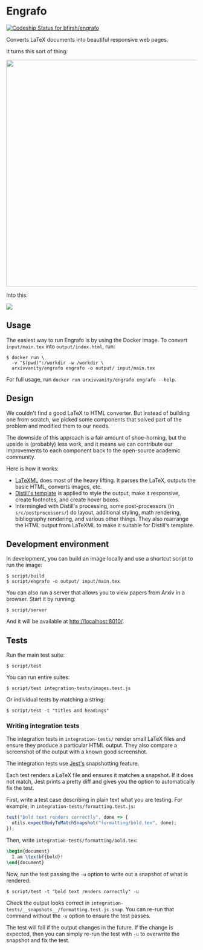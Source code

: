 # Engrafo

[ ![Codeship Status for bfirsh/engrafo](https://app.codeship.com/projects/df36a360-5b2c-0135-2a70-66335668a83b/status?branch=master)](https://app.codeship.com/projects/237445)

Converts LaTeX documents into beautiful responsive web pages.

It turns this sort of thing:

<img src="docs/screenshot-pdf.png" width="600">

Into this:

<img src="docs/screenshot-screens.png">

## Usage

The easiest way to run Engrafo is by using the Docker image. To convert `input/main.tex` into `output/index.html`, run:

    $ docker run \
      -v "$(pwd)":/workdir -w /workdir \
      arxivvanity/engrafo engrafo -o output/ input/main.tex

For full usage, run `docker run arxivvanity/engrafo engrafo --help`.

## Design

We couldn't find a good LaTeX to HTML converter. But instead of building one from scratch, we picked some components that solved part of the problem and modified them to our needs.

The downside of this approach is a fair amount of shoe-horning, but the upside is (probably) less work, and it means we can contribute our improvements to each component back to the open-source academic community.

Here is how it works:

* [LaTeXML](http://dlmf.nist.gov/LaTeXML/) does most of the heavy lifting. It parses the LaTeX, outputs the basic HTML, converts images, etc.
* [Distill's template](https://github.com/distillpub/template) is applied to style the output, make it responsive, create footnotes, and create hover boxes.
* Intermingled with Distill's processing, some post-processors (in `src/postprocessors/`) do layout, additional styling, math rendering, bibliography rendering, and various other things. They also rearrange the HTML output from LaTeXML to make it suitable for Distill's template.

## Development environment

In development, you can build an image locally and use a shortcut script to run the image:

    $ script/build
    $ script/engrafo -o output/ input/main.tex

You can also run a server that allows you to view papers from Arxiv in a browser. Start it by running:

    $ script/server

And it will be available at [http://localhost:8010/](http://localhost:8010/).

## Tests

Run the main test suite:

    $ script/test

You can run entire suites:

    $ script/test integration-tests/images.test.js

Or individual tests by matching a string:

    $ script/test -t "titles and headings"

### Writing integration tests

The integration tests in `integration-tests/` render small LaTeX files and ensure they produce a particular HTML output. They also compare a screenshot of the output with a known good screenshot.

The integration tests use [Jest's](http://facebook.github.io/jest/) snapshotting feature.

Each test renders a LaTeX file and ensures it matches a snapshot. If it does not match, Jest prints a pretty diff and gives you the option to automatically fix the test.

First, write a test case describing in plain text what you are testing. For example, in `integration-tests/formatting.test.js`:

```javascript
test("bold text renders correctly", done => {
  utils.expectBodyToMatchSnapshot("formatting/bold.tex", done);
});
```

Then, write `integration-tests/formatting/bold.tex`:

```latex
\begin{document}
  I am \textbf{bold}!
\end{document}
```

Now, run the test passing the `-u` option to write out a snapshot of what is rendered:

    $ script/test -t "bold text renders correctly" -u

Check the output looks correct in `integration-tests/__snapshots__/formatting.test.js.snap`. You can re-run that command without the `-u` option to ensure the test passes.

The test will fail if the output changes in the future. If the change is expected, then you can simply re-run the test with `-u` to overwrite the snapshot and fix the test.
